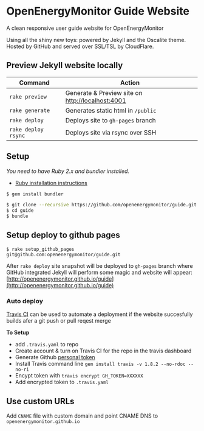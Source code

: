 # OpenEnergyMonitor Guide Website

A clean responsive user guide website for OpenEnergyMonitor

Using all the shiny new toys: powered by Jekyll and the Oscalite theme. Hosted by GitHub and served over SSL/TSL by CloudFlare.

## Preview Jekyll website locally

| Command | Action |
|---|---|
| `rake preview` | Generate & Preview site on [http://localhost:4001](http://127.0.0.1:4001)
| `rake generate` | Generates static html in `/public`
| `rake deploy` | Deploys site to `gh-pages` branch
| `rake deploy rsync` | Deploys site via rsync over SSH



## Setup

_You need to have Ruby 2.x and bundler installed._

- [Ruby installation instructions](https://www.ruby-lang.org/en/documentation/installation/)

```bash
$ gem install bundler
```

```bash
$ git clone --recursive https://github.com/openenergymonitor/guide.git
$ cd guide
$ bundle
```
## Setup deploy to github pages

```
$ rake setup_github_pages
git@github.com:openenergymonitor/guide.git
```
After `rake deploy` site snapshot will be deployed to `gh-pages` branch where GitHub integrated Jekyll will perform some magic and website will appear:
[http://openenergymonitor.github.io/guide](http://openenergymonitor.github.io/guide)

### Auto deploy

[Travis CI](https://travis-ci.org) can be used to automate a deployment if the website succesfully builds afer a git push or pull reqest merge

**To Setup**

 - add `.travis.yaml` to repo
 - Create account & turn on Travis CI for the repo in the travis dashboard
 - Generate Github [personal token](https://github.com/settings/tokens)
 - Install Travis command line `gem install travis -v 1.8.2 --no-rdoc --no-ri`
 - Encypt token with `travis encrypt GH_TOKEN=XXXXXX`
 - Add encrypted token to `.travis.yaml`

## Use custom URLs

Add `CNAME` file with custom domain and point CNAME DNS to `openenergymonitor.github.io`
